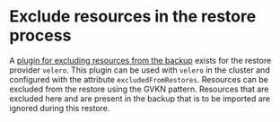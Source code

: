# Exclude resources in the restore process

A [plugin for excluding resources from the backup](https://github.com/cloudogu/velero-plugin-for-restore-exclude/) exists for the restore provider `velero`.
This plugin can be used with `velero` in the cluster and configured with the attribute `excludedFromRestores`.
Resources can be excluded from the restore using the GVKN pattern.
Resources that are excluded here and are present in the backup that is to be imported are ignored during this restore.